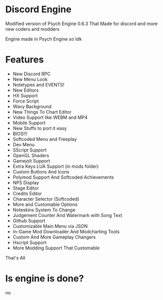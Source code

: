 # Discord Engine
Modified version of Psych Engine 0.6.3 That Made for discord and more new coders and modders


Engine made in Psych Engine so Idk

# Features
- New Discord RPC
- New Menu Look
- Notetypes and EVENTS!
- New Editors
- HX Support
- Force Script
- Wavy Background
- New Things To Chart Editor
- Video Support like WEBM and MP4
- Mobile Support
- New Stuffs to port it easy
- BIOS!!!
- Softcoded Menu and Freeplay
- Dev Menu
- SScript Support
- OpenGL Shaders
- Gamejolt Support
- Extra Keys LUA Support (in mods folder)
- Custom Buttons And Icons
- Polymod Support And Softcoded Achievements
- NPS Display
- Stage Editor
- Credits Editor
- Character Selector (Softcoded)
- More and Customable Options
- Noteskins System To Change
- Judgement Counter And Watermark with Song Text
- Github Support
- Customizable Main Menu via JSON
- In-Game Mod Downloader And Modcharting Tools
- Custom And More Gameplay Changers
- Hscript Support
- More Modding Support That Customable

That's All

# Is engine is done?
no
